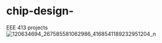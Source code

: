 # chip-design-
EEE 413 projects 
![120634694_267585581062986_4168541189232951204_n](https://user-images.githubusercontent.com/118298107/201990515-5e805ef7-9cd2-48ac-be7c-6dc796d15ac0.jpg)
